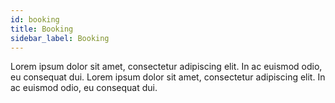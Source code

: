 ```yaml
---
id: booking
title: Booking
sidebar_label: Booking
---
```


Lorem ipsum dolor sit amet, consectetur adipiscing elit. In ac euismod odio, eu consequat dui. Lorem ipsum dolor sit amet, consectetur adipiscing elit. In ac euismod odio, eu consequat dui.